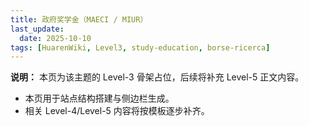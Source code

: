 ```yaml
---
title: 政府奖学金（MAECI / MIUR）
last_update:
  date: 2025-10-10
tags: [HuarenWiki, Level3, study-education, borse-ricerca]
---
```

**说明：** 本页为该主题的 Level-3 骨架占位，后续将补充 Level-5 正文内容。

- 本页用于站点结构搭建与侧边栏生成。
- 相关 Level-4/Level-5 内容将按模板逐步补齐。
